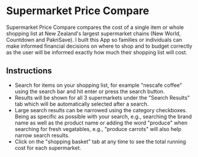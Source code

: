# Supermarket Price Compare

Supermarket Price Compare compares the cost of a single item or whole shopping list at New Zealand's largest supermarket chains (New World, Countdown and PaknSave). I built this App so families or individuals can make informed financial decisions on where to shop and to budget correctly as the user will be informed exactly how much their shopping list will cost.


## Instructions

* Search for items on your shopping list, for example "nescafe coffee" using the search bar and hit enter or press the search button.
* Results will be shown for all 3 supermarkets under the "Search Results" tab which will be automatically selected after a search.
* Large search results can be narrowed using the category checkboxes. Being as specific as possible with your search, e.g., searching the brand name as well as the product name or adding the word "produce" when searching for fresh vegatables, e.g., "produce carrots" will also help narrow search results.
* Click on the "shopping basket" tab at any time to see the total running cost for each supermarket.



